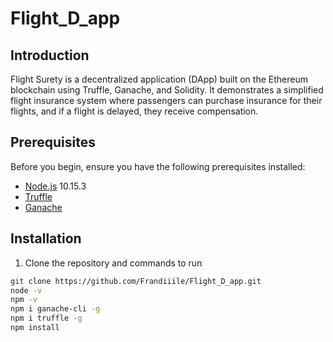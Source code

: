 # Flight_D_app


## Introduction

Flight Surety is a decentralized application (DApp) built on the Ethereum blockchain using Truffle, Ganache, and Solidity. It demonstrates a simplified flight insurance system where passengers can purchase insurance for their flights, and if a flight is delayed, they receive compensation.

## Prerequisites

Before you begin, ensure you have the following prerequisites installed:

- [Node.js](https://nodejs.org/) 10.15.3
- [Truffle](https://www.trufflesuite.com/truffle)
- [Ganache](https://www.trufflesuite.com/ganache)

## Installation

1. Clone the repository and commands to run

```bash
git clone https://github.com/Frandiiile/Flight_D_app.git
node -v
npm -v
npm i ganache-cli -g
npm i truffle -g
npm install
